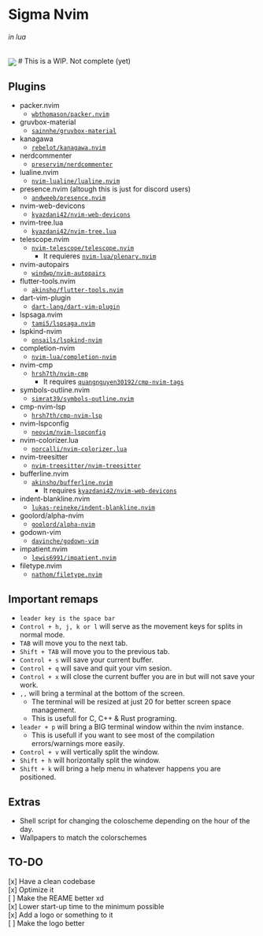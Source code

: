 #  Sigma Nvim
###### in lua
<img align="center" src="https://user-images.githubusercontent.com/78447457/160265772-6a97f72a-5bf1-4668-aa7f-b5e70dccc6ca.png">
# This is a WIP. Not complete (yet)

## Plugins
- packer.nvim
  * [`wbthomason/packer.nvim`](https://github.com/wbthomason/packer.nvim)
- gruvbox-material
  * [`sainnhe/gruvbox-material`](https://github.com/sainnhe/gruvbox-material)
- kanagawa
  * [`rebelot/kanagawa.nvim`](https://github.com/rebelot/kanagawa.nvim)
- nerdcommenter
  * [`preservim/nerdcommenter`](https://github.com/preservim/nerdcomenter)
- lualine.nvim
  * [`nvim-lualine/lualine.nvim`](https://github.com/nvim-lualine/lualine.nvim)
- presence.nvim (altough this is just for discord users)
  * [`andweeb/presence.nvim`](https://github.com/andweeb/presence.nvim)
- nvim-web-devicons
  * [`kyazdani42/nvim-web-devicons`](https://github.com/kyazdani42/nvim-web-devicons)
- nvim-tree.lua
  * [`kyazdani42/nvim-tree.lua`](https://github.com/kyazdani42/nvim-tree.lua)
- telescope.nvim
  * [`nvim-telescope/telescope.nvim`](https://github.com/nvim-telescope/telescope.nvim)
    * It requieres [`nvim-lua/plenary.nvim`](https://github.com/nvim-lua/plenary.nvim)
- nvim-autopairs
  * [```windwp/nvim-autopairs```](https://github.com/windwp/nvim-autopairs)
- flutter-tools.nvim
  * [`akinsho/flutter-tools.nvim`](https://github.com/akinsho/flutter-tools.nvim)
- dart-vim-plugin
  * [`dart-lang/dart-vim-plugin`](https://github.com/dart-lang/dart-vim-plugin)
- lspsaga.nvim
  * [`tami5/lspsaga.nvim`](https://github.com/tami5/lspsaga.nvim)
- lspkind-nvim
  * [`onsails/lspkind-nvim`](https://github.com/onsails/lspkind-nvim)
- completion-nvim
  * [`nvim-lua/completion-nvim`](https://github.com/nvim-lua/completion-nvim)
- nvim-cmp
  * [`hrsh7th/nvim-cmp`](https://github.com/hrsh7th/nvim-cmp)
    * It requires [`quangnguyen30192/cmp-nvim-tags`](https://github.com/quangnguyen30192/cmp-nvim-tags)
- symbols-outline.nvim
  * [`simrat39/symbols-outline.nvim`](https://github.com/simrat39/symbols-outline.nvim)
- cmp-nvim-lsp
  * [`hrsh7th/cmp-nvim-lsp`](https://github.com/hrsh7th/cmp-nvim-lsp)
- nvim-lspconfig
  * [`neovim/nvim-lspconfig`](https://github.com/neovim/nvim-lspconfig)
- nvim-colorizer.lua
  * [`norcalli/nvim-colorizer.lua`](https://github.com/norcalli/nvim-colorizer.lua)
- nvim-treesitter
  * [`nvim-treesitter/nvim-treesitter`](https://github.com/nvim-treesitter/nvim-treesitter)
- bufferline.nvim
  * [`akinsho/bufferline.nvim`](https://github.com/akinsho/bufferline.nvim)
    * It requires [`kyazdani42/nvim-web-devicons`](https://github.com/kyazdani42/nvim-web-devicons)
- indent-blankline.nvim
  * [`lukas-reineke/indent-blankline.nvim`](https://github.com/lukas-reineke/indent-blankline.nvim)
- goolord/alpha-nvim
  * [`goolord/alpha-nvim`](https://github.com/goolord/alpha-nvim)
- godown-vim
  * [`davinche/godown-vim`](https://github.com/davinche/godown-vim)
- impatient.nvim
  * [`lewis6991/impatient.nvim`](https://github.com/lewis6991/impatient.nvim)
- filetype.nvim
  * [`nathom/filetype.nvim`](https://github.com/nathom/filetype.nvim)

##  Important remaps
- ```leader key is the space bar```
- ```Control + h, j, k or l``` will serve as the movement keys for splits in normal mode.
- ```TAB``` will move you to the next tab.
- ```Shift + TAB``` will move you to the previous tab.
- ```Control + s``` will save your current buffer.
- ```Control + q``` will save and quit your vim sesion.
- ```Control + x``` will close the current buffer you are in but will not save your work.
- ```,,```          will bring a terminal at the bottom of the screen.
  * The terminal will be resized at just 20 for better screen space management.
  * This is usefull for C, C++ & Rust programing.
- ```leader + p```  will bring a BIG terminal window within the nvim instance.
  * This is usefull if you want to see most of the compilation errors/warnings more easily.
- ```Control + v``` will vertically split the window.
- ```Shift + h``` will horizontally split the window.
- ```Shift + k``` will bring a help menu in whatever happens you are positioned.

## Extras
- Shell script for changing the coloscheme depending on the hour of the day.
- Wallpapers to match the colorschemes

## TO-DO
[x] Have a clean codebase <br>
[x] Optimize it <br>
[ ] Make the REAME better xd <br>
[x] Lower start-up time to the minimum possible <br>
[x] Add a logo or something to it <br>
  [ ] Make the logo better <br>
